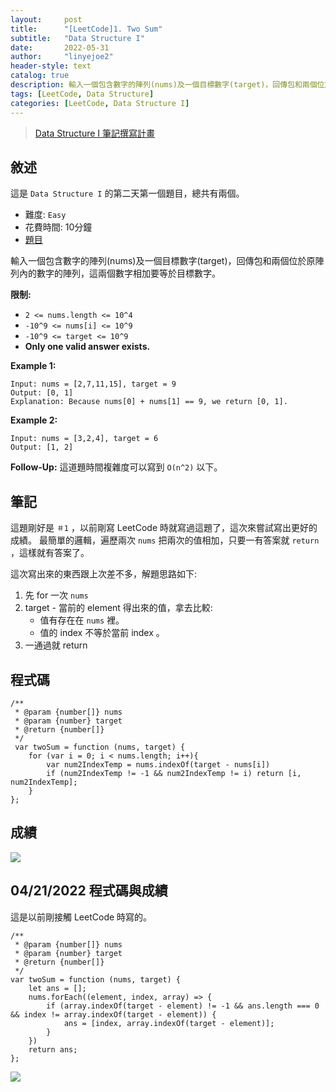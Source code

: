 ```yaml
---
layout:     post
title:      "[LeetCode]1. Two Sum"
subtitle:   "Data Structure I"
date:       2022-05-31
author:     "linyejoe2"
header-style: text
catalog: true
description: 輸入一個包含數字的陣列(nums)及一個目標數字(target)，回傳包和兩個位於原陣列內的數字的陣列，這兩個數字相加要等於目標數字。
tags: [LeetCode, Data Structure]
categories: [LeetCode, Data Structure I]
---
```


>[Data Structure I 筆記撰寫計畫](/2022/05/30/leetcode/Data%20Structure/Data%20Structure%20I/starting-write-data-structure-i-note/)

## 敘述

這是 `Data Structure I` 的第二天第一個題目，總共有兩個。

+ 難度: `Easy`
+ 花費時間: 10分鐘
+ [題目](https://leetcode.com/problems/two-sum/)

輸入一個包含數字的陣列(nums)及一個目標數字(target)，回傳包和兩個位於原陣列內的數字的陣列，這兩個數字相加要等於目標數字。

**限制:**

-  `2 <= nums.length <= 10^4`
-  `-10^9 <= nums[i] <= 10^9`
-  `-10^9 <= target <= 10^9`
-  **Only one valid answer exists.**

**Example 1:**

```=
Input: nums = [2,7,11,15], target = 9
Output: [0, 1]
Explanation: Because nums[0] + nums[1] == 9, we return [0, 1].
```

**Example 2:**

```=
Input: nums = [3,2,4], target = 6
Output: [1, 2]
```

**Follow-Up:** 這道題時間複雜度可以寫到 `O(n^2)` 以下。

## 筆記

這題剛好是 `＃1` ，以前剛寫 LeetCode 時就寫過這題了，這次來嘗試寫出更好的成績。
最簡單的邏輯，遍歷兩次 `nums` 把兩次的值相加，只要一有答案就 `return` ，這樣就有答案了。

這次寫出來的東西跟上次差不多，解題思路如下:
1. 先 for 一次 `nums`
2. target - 當前的 element 得出來的值，拿去比較:
    + 值有存在在 `nums` 裡。
    + 值的 index 不等於當前 index 。
3. 一通過就 return


## 程式碼

```js=
/**
 * @param {number[]} nums
 * @param {number} target
 * @return {number[]}
 */
 var twoSum = function (nums, target) {
    for (var i = 0; i < nums.length; i++){
        var num2IndexTemp = nums.indexOf(target - nums[i])
        if (num2IndexTemp != -1 && num2IndexTemp != i) return [i, num2IndexTemp];
    }
};
```

## 成績

![](https://i.imgur.com/NuAKKtz.png)

## 04/21/2022 程式碼與成績

這是以前剛接觸 LeetCode 時寫的。

```js=
/**
 * @param {number[]} nums
 * @param {number} target
 * @return {number[]}
 */
var twoSum = function (nums, target) {
    let ans = [];
    nums.forEach((element, index, array) => {
        if (array.indexOf(target - element) != -1 && ans.length === 0 && index != array.indexOf(target - element)) {
            ans = [index, array.indexOf(target - element)];
        }
    })
    return ans;
};
```

![](https://i.imgur.com/Iiv42MO.png)

<!-- ##### 參考資料 -->
